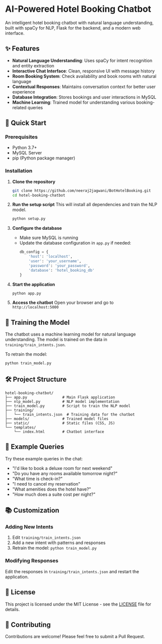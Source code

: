# AI-Powered Hotel Booking Chatbot

An intelligent hotel booking chatbot with natural language understanding, built with spaCy for NLP, Flask for the backend, and a modern web interface.

## ✨ Features

- **Natural Language Understanding**: Uses spaCy for intent recognition and entity extraction
- **Interactive Chat Interface**: Clean, responsive UI with message history
- **Room Booking System**: Check availability and book rooms with natural language
- **Contextual Responses**: Maintains conversation context for better user experience
- **Database Integration**: Stores bookings and user interactions in MySQL
- **Machine Learning**: Trained model for understanding various booking-related queries

## 🚀 Quick Start

### Prerequisites

- Python 3.7+
- MySQL Server
- pip (Python package manager)

### Installation

1. **Clone the repository**
   ```bash
   git clone https://github.com/neeraj2jagwani/BotHotelBooking.git
   cd hotel-booking-chatbot
   ```

2. **Run the setup script**
   This will install all dependencies and train the NLP model.
   ```bash
   python setup.py
   ```

3. **Configure the database**
   - Make sure MySQL is running
   - Update the database configuration in `app.py` if needed:
     ```python
     db_config = {
         'host': 'localhost',
         'user': 'your_username',
         'password': 'your_password',
         'database': 'hotel_booking_db'
     }
     ```

4. **Start the application**
   ```bash
   python app.py
   ```

5. **Access the chatbot**
   Open your browser and go to `http://localhost:5000`

## 🤖 Training the Model

The chatbot uses a machine learning model for natural language understanding. The model is trained on the data in `training/train_intents.json`.

To retrain the model:
```bash
python train_model.py
```

## 🛠 Project Structure

```
hotel-booking-chatbot/
├── app.py                # Main Flask application
├── nlp_model.py          # NLP model implementation
├── train_model.py        # Script to train the NLP model
├── training/
│   └── train_intents.json  # Training data for the chatbot
├── models/               # Trained model files
├── static/               # Static files (CSS, JS)
└── templates/           
    └── index.html        # Chatbot interface
```

## 💬 Example Queries

Try these example queries in the chat:

- "I'd like to book a deluxe room for next weekend"
- "Do you have any rooms available tomorrow night?"
- "What time is check-in?"
- "I need to cancel my reservation"
- "What amenities does the hotel have?"
- "How much does a suite cost per night?"

## 📚 Customization

### Adding New Intents

1. Edit `training/train_intents.json`
2. Add a new intent with patterns and responses
3. Retrain the model: `python train_model.py`

### Modifying Responses

Edit the responses in `training/train_intents.json` and restart the application.

## 📝 License

This project is licensed under the MIT License - see the [LICENSE](LICENSE) file for details.

## 🤝 Contributing

Contributions are welcome! Please feel free to submit a Pull Request.
